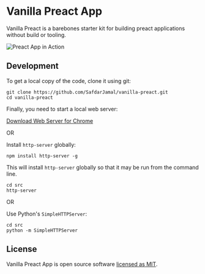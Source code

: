 # Vanilla Preact App

Vanilla Preact is a barebones starter kit for building preact applications without build or tooling.

<p>
  <img alt="Preact App in Action" src="https://user-images.githubusercontent.com/48409548/71832024-dd72bd00-30cb-11ea-8f12-75451f5f8950.png">
</p>

## Development

To get a local copy of the code, clone it using git:

```
git clone https://github.com/SafdarJamal/vanilla-preact.git
cd vanilla-preact
```

Finally, you need to start a local web server:

[Download Web Server for Chrome](https://chrome.google.com/webstore/detail/web-server-for-chrome/ofhbbkphhbklhfoeikjpcbhemlocgigb)

OR

Install `http-server` globally:

```
npm install http-server -g
```

This will install `http-server` globally so that it may be run from the command line.

```
cd src
http-server
```

OR

Use Python's `SimpleHTTPServer`:

```
cd src
python -m SimpleHTTPServer
```

## License

Vanilla Preact App is open source software [licensed as MIT](https://github.com/SafdarJamal/vanilla-preact/blob/master/LICENSE).
